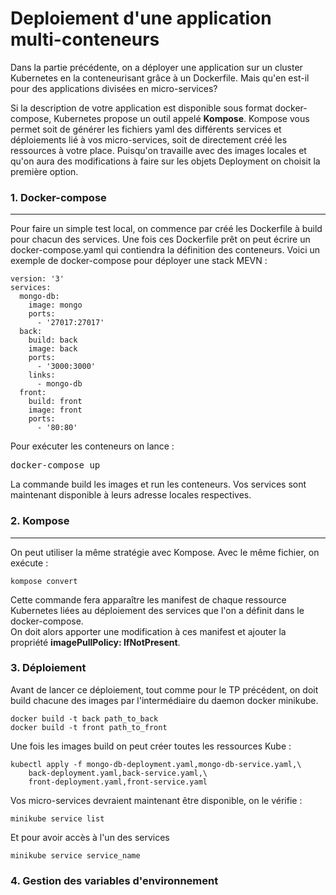 # Deploiement d'une application multi-conteneurs

Dans la partie précédente, on a déployer une application sur un cluster Kubernetes en la conteneurisant grâce à un Dockerfile.
Mais qu'en est-il pour des applications divisées en micro-services?

Si la description de votre application est disponible sous format docker-compose, Kubernetes propose un outil appelé **Kompose**. Kompose vous permet soit de générer les fichiers yaml des différents services et déploiements lié à vos micro-services, soit de directement créé les ressources à votre place. Puisqu'on travaille avec des images locales et qu'on aura des modifications à faire sur les objets Deployment on choisit la première option.

### 1. Docker-compose
<hr>

Pour faire un simple test local, on commence par créé les Dockerfile à build pour chacun des services.
Une fois ces Dockerfile prêt on peut écrire un docker-compose.yaml qui contiendra la définition des conteneurs.
Voici un exemple de docker-compose pour déployer une stack MEVN : 

```
version: '3'
services:
  mongo-db:
    image: mongo
    ports:
      - '27017:27017'
  back:
    build: back
    image: back
    ports:
      - '3000:3000'
    links:
      - mongo-db
  front:
    build: front
    image: front
    ports:
      - '80:80'
```

Pour exécuter les conteneurs on lance : 

<pre>docker-compose up</pre>

La commande build les images et run les conteneurs.
Vos services sont maintenant disponible à leurs adresse locales respectives.

### 2. Kompose
<hr>

On peut utiliser la même stratégie avec Kompose. Avec le même fichier, on exécute : 

```
kompose convert
```

Cette commande fera apparaître les manifest de chaque ressource Kubernetes liées au déploiement des services que l'on a définit dans le docker-compose.<br>
On doit alors apporter une modification à ces manifest et ajouter la propriété **imagePullPolicy: IfNotPresent**.

### 3. Déploiement

Avant de lancer ce déploiement, tout comme pour le TP précédent, on doit build chacune des images par l'intermédiaire du daemon docker minikube.

```
docker build -t back path_to_back
docker build -t front path_to_front
```

Une fois les images build on peut créer toutes les ressources Kube : 

```
kubectl apply -f mongo-db-deployment.yaml,mongo-db-service.yaml,\
    back-deployment.yaml,back-service.yaml,\
    front-deployment.yaml,front-service.yaml
```

Vos micro-services devraient maintenant être disponible, on le vérifie :

```
minikube service list
```

Et pour avoir accès à l'un des services

```
minikube service service_name
```

### 4. Gestion des variables d'environnement


